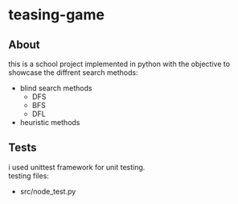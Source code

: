 # teasing-game

## About
this is a school project implemented in python with the objective to showcase the diffrent search methods:
- blind search methods
    - DFS
    - BFS
    - DFL
- heuristic methods
## Tests
i used unittest framework for unit testing.  
testing files:
- src/node_test.py
